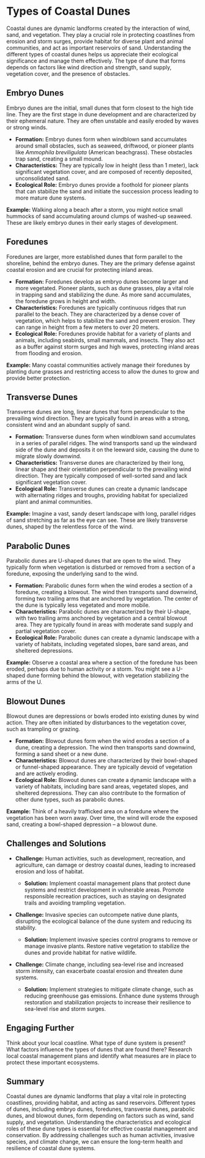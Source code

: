 # Types of Coastal Dunes

Coastal dunes are dynamic landforms created by the interaction of wind, sand, and vegetation. They play a crucial role in protecting coastlines from erosion and storm surges, provide habitat for diverse plant and animal communities, and act as important reservoirs of sand. Understanding the different types of coastal dunes helps us appreciate their ecological significance and manage them effectively. The type of dune that forms depends on factors like wind direction and strength, sand supply, vegetation cover, and the presence of obstacles.

## Embryo Dunes

Embryo dunes are the initial, small dunes that form closest to the high tide line. They are the first stage in dune development and are characterized by their ephemeral nature. They are often unstable and easily eroded by waves or strong winds.

*   **Formation:** Embryo dunes form when windblown sand accumulates around small obstacles, such as seaweed, driftwood, or pioneer plants like *Ammophila breviligulata* (American beachgrass). These obstacles trap sand, creating a small mound.
*   **Characteristics:** They are typically low in height (less than 1 meter), lack significant vegetation cover, and are composed of recently deposited, unconsolidated sand.
*   **Ecological Role:** Embryo dunes provide a foothold for pioneer plants that can stabilize the sand and initiate the succession process leading to more mature dune systems.

**Example:** Walking along a beach after a storm, you might notice small hummocks of sand accumulating around clumps of washed-up seaweed. These are likely embryo dunes in their early stages of development.

## Foredunes

Foredunes are larger, more established dunes that form parallel to the shoreline, behind the embryo dunes. They are the primary defense against coastal erosion and are crucial for protecting inland areas.

*   **Formation:** Foredunes develop as embryo dunes become larger and more vegetated. Pioneer plants, such as dune grasses, play a vital role in trapping sand and stabilizing the dune. As more sand accumulates, the foredune grows in height and width.
*   **Characteristics:** Foredunes are typically continuous ridges that run parallel to the beach. They are characterized by a dense cover of vegetation, which helps to stabilize the sand and prevent erosion. They can range in height from a few meters to over 20 meters.
*   **Ecological Role:** Foredunes provide habitat for a variety of plants and animals, including seabirds, small mammals, and insects. They also act as a buffer against storm surges and high waves, protecting inland areas from flooding and erosion.

**Example:** Many coastal communities actively manage their foredunes by planting dune grasses and restricting access to allow the dunes to grow and provide better protection.

## Transverse Dunes

Transverse dunes are long, linear dunes that form perpendicular to the prevailing wind direction. They are typically found in areas with a strong, consistent wind and an abundant supply of sand.

*   **Formation:** Transverse dunes form when windblown sand accumulates in a series of parallel ridges. The wind transports sand up the windward side of the dune and deposits it on the leeward side, causing the dune to migrate slowly downwind.
*   **Characteristics:** Transverse dunes are characterized by their long, linear shape and their orientation perpendicular to the prevailing wind direction. They are typically composed of well-sorted sand and lack significant vegetation cover.
*   **Ecological Role:** Transverse dunes can create a dynamic landscape with alternating ridges and troughs, providing habitat for specialized plant and animal communities.

**Example:** Imagine a vast, sandy desert landscape with long, parallel ridges of sand stretching as far as the eye can see. These are likely transverse dunes, shaped by the relentless force of the wind.

## Parabolic Dunes

Parabolic dunes are U-shaped dunes that are open to the wind. They typically form when vegetation is disturbed or removed from a section of a foredune, exposing the underlying sand to the wind.

*   **Formation:** Parabolic dunes form when the wind erodes a section of a foredune, creating a blowout. The wind then transports sand downwind, forming two trailing arms that are anchored by vegetation. The center of the dune is typically less vegetated and more mobile.
*   **Characteristics:** Parabolic dunes are characterized by their U-shape, with two trailing arms anchored by vegetation and a central blowout area. They are typically found in areas with moderate sand supply and partial vegetation cover.
*   **Ecological Role:** Parabolic dunes can create a dynamic landscape with a variety of habitats, including vegetated slopes, bare sand areas, and sheltered depressions.

**Example:** Observe a coastal area where a section of the foredune has been eroded, perhaps due to human activity or a storm. You might see a U-shaped dune forming behind the blowout, with vegetation stabilizing the arms of the U.

## Blowout Dunes

Blowout dunes are depressions or bowls eroded into existing dunes by wind action. They are often initiated by disturbances to the vegetation cover, such as trampling or grazing.

*   **Formation:** Blowout dunes form when the wind erodes a section of a dune, creating a depression. The wind then transports sand downwind, forming a sand sheet or a new dune.
*   **Characteristics:** Blowout dunes are characterized by their bowl-shaped or funnel-shaped appearance. They are typically devoid of vegetation and are actively eroding.
*   **Ecological Role:** Blowout dunes can create a dynamic landscape with a variety of habitats, including bare sand areas, vegetated slopes, and sheltered depressions. They can also contribute to the formation of other dune types, such as parabolic dunes.

**Example:** Think of a heavily trafficked area on a foredune where the vegetation has been worn away. Over time, the wind will erode the exposed sand, creating a bowl-shaped depression – a blowout dune.

## Challenges and Solutions

*   **Challenge:** Human activities, such as development, recreation, and agriculture, can damage or destroy coastal dunes, leading to increased erosion and loss of habitat.
    *   **Solution:** Implement coastal management plans that protect dune systems and restrict development in vulnerable areas. Promote responsible recreation practices, such as staying on designated trails and avoiding trampling vegetation.

*   **Challenge:** Invasive species can outcompete native dune plants, disrupting the ecological balance of the dune system and reducing its stability.
    *   **Solution:** Implement invasive species control programs to remove or manage invasive plants. Restore native vegetation to stabilize the dunes and provide habitat for native wildlife.

*   **Challenge:** Climate change, including sea-level rise and increased storm intensity, can exacerbate coastal erosion and threaten dune systems.
    *   **Solution:** Implement strategies to mitigate climate change, such as reducing greenhouse gas emissions. Enhance dune systems through restoration and stabilization projects to increase their resilience to sea-level rise and storm surges.

## Engaging Further

Think about your local coastline. What type of dune system is present? What factors influence the types of dunes that are found there? Research local coastal management plans and identify what measures are in place to protect these important ecosystems.

## Summary

Coastal dunes are dynamic landforms that play a vital role in protecting coastlines, providing habitat, and acting as sand reservoirs. Different types of dunes, including embryo dunes, foredunes, transverse dunes, parabolic dunes, and blowout dunes, form depending on factors such as wind, sand supply, and vegetation. Understanding the characteristics and ecological roles of these dune types is essential for effective coastal management and conservation. By addressing challenges such as human activities, invasive species, and climate change, we can ensure the long-term health and resilience of coastal dune systems.
